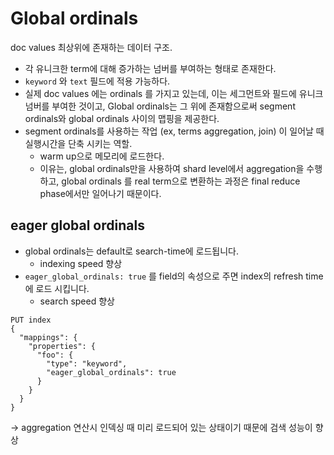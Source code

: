 # Global ordinals
doc values 최상위에 존재하는 데이터 구조.
- 각 유니크한 term에 대해 증가하는 넘버를 부여하는 형태로 존재한다.
- `keyword` 와 `text` 필드에 적용 가능하다.
- 실제 doc values 에는 ordinals 를 가지고 있는데, 이는 세그먼트와 필드에 유니크 넘버를 부여한 것이고, Global ordinals는 그 위에 존재함으로써 segment ordinals와 global ordinals 사이의 맵핑을 제공한다.
- segment ordinals를 사용하는 작업 (ex, terms aggregation, join) 이 일어날 때 실행시간을 단축 시키는 역할.
  - warm up으로 메모리에 로드한다.
  - 이유는, global ordinals만을 사용하여 shard level에서 aggregation을 수행하고, global ordinals 를 real term으로 변환하는 과정은 final reduce phase에서만 일어나기 때문이다.

## eager global ordinals
- global ordinals는 default로 search-time에 로드됩니다.
  - indexing speed 향상
- `eager_global_ordinals: true` 를 field의 속성으로 주면 index의 refresh time에 로드 시킵니다.
  - search speed 향상
```
PUT index
{
  "mappings": {
    "properties": {
      "foo": {
        "type": "keyword",
        "eager_global_ordinals": true
      }
    }
  }
}
```

→ aggregation 연산시 인덱싱 때 미리 로드되어 있는 상태이기 때문에 검색 성능이 향상